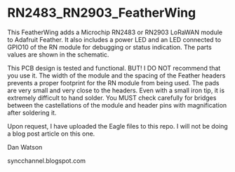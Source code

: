 # RN2483_RN2903_FeatherWing

This FeatherWing adds a Microchip RN2483 or RN2903 LoRaWAN module to Adafruit Feather. It also includes a power LED and an LED connected to GPIO10 of the RN module for debugging or status indication. The parts values are shown in the schematic.

This PCB design is tested and functional. BUT! I DO NOT recommend that you use it. The width of the module and the spacing of the Feather headers prevents a proper footprint for the RN module from being used. The pads are very small and very close to the headers. Even with a small iron tip, it is extremely difficult to hand solder. You MUST check carefully for bridges between the castellations of the module and header pins with magnification after soldering it.

Upon request, I have uploaded the Eagle files to this repo. I will not be doing a blog post article on this one.



Dan Watson

syncchannel.blogspot.com
